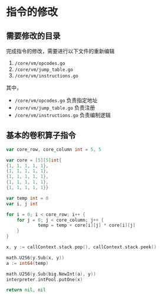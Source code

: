 # 指令的修改

## 需要修改的目录

完成指令的修改，需要进行以下文件的重新编辑

1. `/core/vm/opcodes.go`
2. `/core/vm/jump_table.go`
3. `/core/vm/instructions.go`

其中，

+ `/core/vm/opcodes.go` 负责指定地址
+ `/core/vm/jump_table.go` 负责注册
+ `/core/vm/instructions.go` 负责编制逻辑

## 基本的卷积算子指令

``` go
var core_row, core_column int = 5, 5

var core = [5][5]int{
{1, 1, 1, 1, 1},
{1, 1, 1, 1, 1},
{1, 1, 1, 1, 1},
{1, 1, 1, 1, 1},
{1, 1, 1, 1, 1}}

var temp int = 0
var i, j int

for i = 0; i < core_row; i++ {
    for j = 0; j < core_column; j++ {
            temp = temp + core[i][j] * core[i][j]
    }
}

x, y := callContext.stack.pop(), callContext.stack.peek()

math.U256(y.Sub(x, y))
a := int64(temp)

math.U256(y.Sub(big.NewInt(a), y))
interpreter.intPool.putOne(x)

return nil, nil
```
